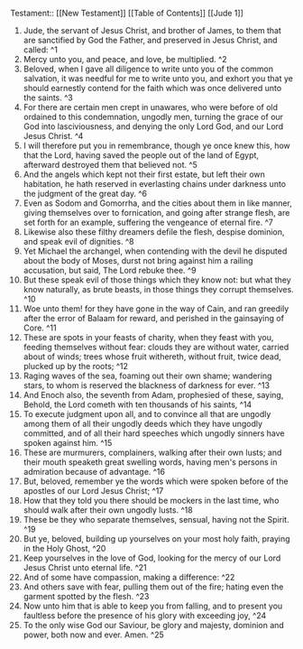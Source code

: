  Testament:: [[New Testament]]
 [[Table of Contents]]
 [[Jude 1]]
 1. Jude, the servant of Jesus Christ, and brother of James, to them that are sanctified by God the Father, and preserved in Jesus Christ, and called: ^1
 2. Mercy unto you, and peace, and love, be multiplied. ^2
 3. Beloved, when I gave all diligence to write unto you of the common salvation, it was needful for me to write unto you, and exhort you that ye should earnestly contend for the faith which was once delivered unto the saints. ^3
 4. For there are certain men crept in unawares, who were before of old ordained to this condemnation, ungodly men, turning the grace of our God into lasciviousness, and denying the only Lord God, and our Lord Jesus Christ. ^4
 5. I will therefore put you in remembrance, though ye once knew this, how that the Lord, having saved the people out of the land of Egypt, afterward destroyed them that believed not. ^5
 6. And the angels which kept not their first estate, but left their own habitation, he hath reserved in everlasting chains under darkness unto the judgment of the great day. ^6
 7. Even as Sodom and Gomorrha, and the cities about them in like manner, giving themselves over to fornication, and going after strange flesh, are set forth for an example, suffering the vengeance of eternal fire. ^7
 8. Likewise also these filthy dreamers defile the flesh, despise dominion, and speak evil of dignities. ^8
 9. Yet Michael the archangel, when contending with the devil he disputed about the body of Moses, durst not bring against him a railing accusation, but said, The Lord rebuke thee. ^9
 10. But these speak evil of those things which they know not: but what they know naturally, as brute beasts, in those things they corrupt themselves. ^10
 11. Woe unto them! for they have gone in the way of Cain, and ran greedily after the error of Balaam for reward, and perished in the gainsaying of Core. ^11
 12. These are spots in your feasts of charity, when they feast with you, feeding themselves without fear: clouds they are without water, carried about of winds; trees whose fruit withereth, without fruit, twice dead, plucked up by the roots; ^12
 13. Raging waves of the sea, foaming out their own shame; wandering stars, to whom is reserved the blackness of darkness for ever. ^13
 14. And Enoch also, the seventh from Adam, prophesied of these, saying, Behold, the Lord cometh with ten thousands of his saints, ^14
 15. To execute judgment upon all, and to convince all that are ungodly among them of all their ungodly deeds which they have ungodly committed, and of all their hard speeches which ungodly sinners have spoken against him. ^15
 16. These are murmurers, complainers, walking after their own lusts; and their mouth speaketh great swelling words, having men's persons in admiration because of advantage. ^16
 17. But, beloved, remember ye the words which were spoken before of the apostles of our Lord Jesus Christ; ^17
 18. How that they told you there should be mockers in the last time, who should walk after their own ungodly lusts. ^18
 19. These be they who separate themselves, sensual, having not the Spirit. ^19
 20. But ye, beloved, building up yourselves on your most holy faith, praying in the Holy Ghost, ^20
 21. Keep yourselves in the love of God, looking for the mercy of our Lord Jesus Christ unto eternal life. ^21
 22. And of some have compassion, making a difference: ^22
 23. And others save with fear, pulling them out of the fire; hating even the garment spotted by the flesh. ^23
 24. Now unto him that is able to keep you from falling, and to present you faultless before the presence of his glory with exceeding joy, ^24
 25. To the only wise God our Saviour, be glory and majesty, dominion and power, both now and ever. Amen. ^25
